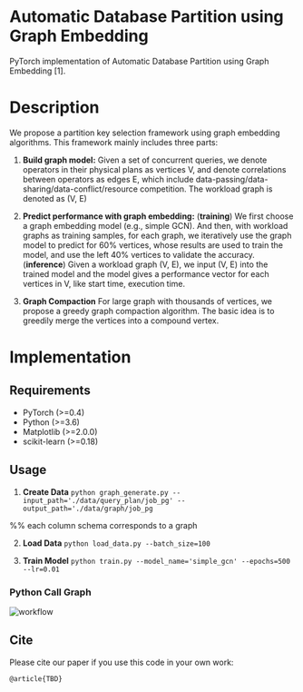 Automatic Database Partition using Graph Embedding
===========================
PyTorch implementation of Automatic Database Partition using Graph Embedding [1].

Description
===========================
We propose a partition key selection framework using graph embedding algorithms. 
This framework mainly includes three parts:

1. **Build graph model:**
Given a set of concurrent queries, we denote operators in their physical plans as vertices V, and denote correlations between operators as edges E, which include data-passing/data-sharing/data-conflict/resource competition. The workload graph is denoted as (V, E) 
2. **Predict performance with graph embedding:**
(**training**)
We first choose a graph embedding model (e.g., simple GCN). And then, with workload graphs as training samples, for each graph, we iteratively use the graph model to predict for 60%  vertices, whose results are used to train the model, and use the left 40% vertices to validate the accuracy.
(**inference**)
Given a workload graph (V, E), we input (V, E) into the trained model and the model gives a performance vector for each vertices in V, like start time, execution time.

3. **Graph Compaction**
For large graph with thousands of  vertices,  we propose a greedy graph compaction algorithm. The basic idea is to greedily merge the vertices into a compound vertex.

Implementation
===========================
## Requirements
  * PyTorch (>=0.4)
  * Python (>=3.6)
  * Matplotlib (>=2.0.0)
  * scikit-learn (>=0.18)

## Usage
1. **Create Data**
```python graph_generate.py --input_path='./data/query_plan/job_pg' --output_path='./data/graph/job_pg```

 %% each column schema corresponds to a graph


2. **Load Data**
```python load_data.py --batch_size=100```

3. **Train Model**
```python train.py --model_name='simple_gcn' --epochs=500 --lr=0.01```

### Python Call Graph

![workflow](/Users/xuanhe/Documents/our-paper/partition/code/Grep/figs/workflow.png)


## Cite

Please cite our paper if you use this code in your own work:

```
@article{TBD}
```